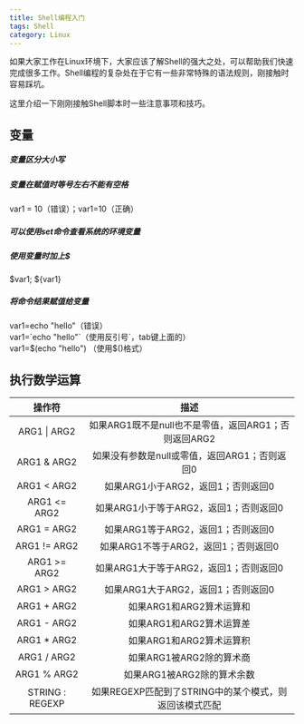 ```yaml
---
title: Shell编程入门
tags: Shell
category: Linux
---
```

如果大家工作在Linux环境下，大家应该了解Shell的强大之处，可以帮助我们快速完成很多工作。Shell编程的复杂处在于它有一些非常特殊的语法规则，刚接触时容易踩坑。

这里介绍一下刚刚接触Shell脚本时一些注意事项和技巧。

## 变量
##### 变量区分大小写
##### 变量在赋值时等号左右不能有空格 
var1 = 10（错误）；var1=10（正确）
##### 可以使用set命令查看系统的环境变量
##### 使用变量时加上$
$var1; ${var1}
##### 将命令结果赋值给变量
var1=echo "hello"（错误）  
var1=\`echo "hello"\`（使用反引号`，tab键上面的）  
var1=$(echo "hello") （使用$()格式）

## 执行数学运算
操作符|描述
:---:|:---:
ARG1 &#124; ARG2 | 如果ARG1既不是null也不是零值，返回ARG1；否则返回ARG2
ARG1 & ARG2|如果没有参数是null或零值，返回ARG1；否则返回0
ARG1 < ARG2|如果ARG1小于ARG2，返回1；否则返回0
ARG1 <= ARG2|如果ARG1小于等于ARG2，返回1；否则返回0
ARG1 = ARG2|如果ARG1等于ARG2，返回1；否则返回0
ARG1 != ARG2|如果ARG1不等于ARG2，返回1；否则返回0
ARG1 >= ARG2|如果ARG1大于等于ARG2，返回1；否则返回0
ARG1 > ARG2|如果ARG1大于ARG2，返回1；否则返回0
ARG1 + ARG2|如果ARG1和ARG2算术运算和
ARG1 - ARG2|如果ARG1和ARG2算术运算差
ARG1 * ARG2|如果ARG1和ARG2算术运算积
ARG1 / ARG2|如果ARG1被ARG2除的算术商
ARG1 % ARG2|如果ARG1被ARG2除的算术余数
STRING : REGEXP|如果REGEXP匹配到了STRING中的某个模式，则返回该模式匹配


